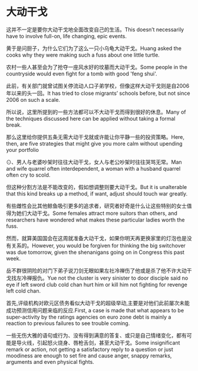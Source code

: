 # 大动干戈

<p><span class="chinese">这并不一定是要你大动干戈地全面改变自己的生活。</span><span class="english">This doesn’t necessarily have to involve full-on, life changing, epic events.</span></p>

<p><span class="chinese">黄于是问厨子，为什么它们为了这么一只小乌龟大动干戈。</span><span class="english">Huang asked the cooks why they were making such a fuss about one little turtle.</span></p>

<p><span class="chinese">农村一些人甚至会为了抢夺一座风水好的坟墓而大动干戈。</span><span class="english">Some people in the countryside would even fight for a tomb with good 'feng shui'.</span></p>

<p><span class="chinese">此前，有关部门就曾试图关停流动人口子弟学校，但像这样大动干戈则是自2006年以来的头一回。</span><span class="english">It has tried to close migrants’ schools before, but not since 2006 on such a scale.</span></p>

<p><span class="chinese">所以说，这里所提到的一些方法都可以不大动干戈而得到很好的休息。</span><span class="english">Many of the techniques discussed here can be applied without taking a formal break.</span></p>

<p><span class="chinese">那么这里给你提供五条无需大动干戈就或许能让你平静一些的投资策略。</span><span class="english">Here, then, are five strategies that might give you more calm without upending your portfolio</span></p>

<p><span class="chinese">⊙、男人与老婆吵架时往往大动干戈，女人与老公吵架时往往哭骂无常。</span><span class="english">Man and wife quarrel often interdependent, a woman with a husband quarrel often cry to scold.</span></p>

<p><span class="chinese">但这种分割方法是不能改变的，假如想调整则要大动干戈。</span><span class="english">But it is unalterable that this kind breaks up a method, if want, adjust should touch war greatly.</span></p>

<p><span class="chinese">有些雌性会比其他鲸鱼吸引更多的追求者，研究者好奇是什么让这些特别的女士值得为她们大动干戈。</span><span class="english">Some females attract more suitors than others, and researchers have wondered what makes these particular ladies worth the fuss.</span></p>

<p><span class="chinese">然而，就算美国国会在这周就准备大动干戈，如果你明天再更换家里的灯泡也是没有关系的。</span><span class="english">However, you would be forgiven for thinking the big switchover was due tomorrow, given the shenanigans going on in Congress this past week.</span></p>

<p><span class="chinese">岳不群很阴险的对门下弟子说刀剑无眼如果左社冷禅伤了他或是杀了他不许大动干戈找左冷禅报仇。</span><span class="english">Yue not the cluster is very sinister to door disciple said no eye if left sword club cold chan hurt him or kill him not fighting for revenge left cold chan.</span></p>

<p><span class="chinese">首先,评级机构对欧元区债务看似大动干戈的超级举动,主要是对他们此前屡次未能成功预测信用问题来临的反应.</span><span class="english">First, a case is made that what appears to be super-activity by the ratings agencies on euro zone debt is mainly a reaction to previous failures to see trouble coming.</span></p>

<p><span class="chinese">一些无伤大雅的语句或行为、没有得到满意的答复、或只是自己情绪变化，都有可能是导火线，引起怒火烧身、唇枪舌剑，甚至大动干戈。</span><span class="english">Some insignificant remark or action, not getting a satisfactory reply to a question or just moodiness are enough to set fire and cause anger, snappy remarks, arguments and even physical fights.</span></p>

